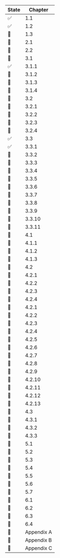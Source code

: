 | State                 | Chapter     |
| --------------------- | ----------- |
| :white_check_mark:    | 1.1         |
| :white_check_mark:    | 1.2         |
| :construction_worker: | 1.3         |
| :red_circle:          | 2.1         |
| :red_circle:          | 2.2         |
| :construction_worker: | 3.1         |
| :white_check_mark:    | 3.1.1       |
| :red_circle:          | 3.1.2       |
| :red_circle:          | 3.1.3       |
| :red_circle:          | 3.1.4       |
| :red_circle:          | 3.2         |
| :red_circle:          | 3.2.1       |
| :red_circle:          | 3.2.2       |
| :red_circle:          | 3.2.3       |
| :red_circle:          | 3.2.4       |
| :white_check_mark:    | 3.3         |
| :white_check_mark:    | 3.3.1       |
| :red_circle:          | 3.3.2       |
| :red_circle:          | 3.3.3       |
| :red_circle:          | 3.3.4       |
| :red_circle:          | 3.3.5       |
| :red_circle:          | 3.3.6       |
| :red_circle:          | 3.3.7       |
| :red_circle:          | 3.3.8       |
| :red_circle:          | 3.3.9       |
| :red_circle:          | 3.3.10      |
| :red_circle:          | 3.3.11      |
| :red_circle:          | 4.1         |
| :red_circle:          | 4.1.1       |
| :red_circle:          | 4.1.2       |
| :red_circle:          | 4.1.3       |
| :red_circle:          | 4.2         |
| :red_circle:          | 4.2.1       |
| :red_circle:          | 4.2.2       |
| :red_circle:          | 4.2.3       |
| :red_circle:          | 4.2.4       |
| :red_circle:          | 4.2.1       |
| :red_circle:          | 4.2.2       |
| :red_circle:          | 4.2.3       |
| :red_circle:          | 4.2.4       |
| :red_circle:          | 4.2.5       |
| :red_circle:          | 4.2.6       |
| :red_circle:          | 4.2.7       |
| :red_circle:          | 4.2.8       |
| :red_circle:          | 4.2.9       |
| :red_circle:          | 4.2.10      |
| :red_circle:          | 4.2.11      |
| :red_circle:          | 4.2.12      |
| :red_circle:          | 4.2.13      |
| :red_circle:          | 4.3         |
| :red_circle:          | 4.3.1       |
| :red_circle:          | 4.3.2       |
| :red_circle:          | 4.3.3       |
| :red_circle:          | 5.1         |
| :red_circle:          | 5.2         |
| :red_circle:          | 5.3         |
| :red_circle:          | 5.4         |
| :red_circle:          | 5.5         |
| :red_circle:          | 5.6         |
| :red_circle:          | 5.7         |
| :red_circle:          | 6.1         |
| :red_circle:          | 6.2         |
| :red_circle:          | 6.3         |
| :red_circle:          | 6.4         |
| :red_circle:          | Appendix A  |
| :red_circle:          | Appendix B  |
| :red_circle:          | Appendix C  |
